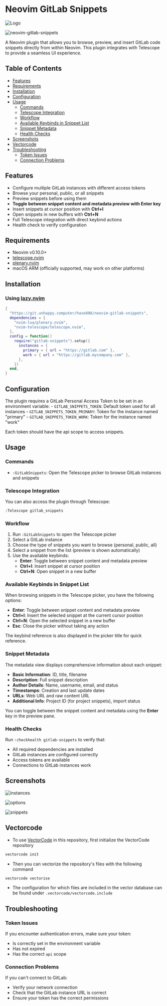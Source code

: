 # Neovim GitLab Snippets

![Logo](assets/Logo.png)

![neovim-gitlab-snippets](assets/neovim-gitlab-snippets.gif)

A Neovim plugin that allows you to browse, preview, and insert GitLab code snippets directly from within Neovim. This plugin integrates with Telescope to provide a seamless UI experience.

## Table of Contents

- [Features](#features)
- [Requirements](#requirements)
- [Installation](#installation)
- [Configuration](#configuration)
- [Usage](#usage)
  - [Commands](#commands)
  - [Telescope Integration](#telescope-integration)
  - [Workflow](#workflow)
  - [Available Keybinds in Snippet List](#available-keybinds-in-snippet-list)
  - [Snippet Metadata](#snippet-metadata)
  - [Health Checks](#health-checks)
- [Screenshots](#screenshots)
- [Vectorcode](#vectorcode)
- [Troubleshooting](#troubleshooting)
  - [Token Issues](#token-issues)
  - [Connection Problems](#connection-problems)

## Features

- Configure multiple GitLab instances with different access tokens
- Browse your personal, public, or all snippets
- Preview snippets before using them
- **Toggle between snippet content and metadata preview with Enter key**
- Insert snippets at cursor position with **Ctrl+I**
- Open snippets in new buffers with **Ctrl+N**
- Full Telescope integration with direct keybind actions
- Health check to verify configuration

## Requirements

- Neovim v0.10.0+
- [telescope.nvim](https://github.com/nvim-telescope/telescope.nvim)
- [plenary.nvim](https://github.com/nvim-lua/plenary.nvim)
- macOS ARM (officially supported, may work on other platforms)

## Installation

### Using [lazy.nvim](https://github.com/folke/lazy.nvim)

```lua
{
  "https://git.unhappy.computer/hase808/neovim-gitlab-snippets",
  dependencies = {
    "nvim-lua/plenary.nvim",
    "nvim-telescope/telescope.nvim",
  },
  config = function()
    require("gitlab-snippets").setup({
      instances = {
        primary = { url = "https://gitlab.com" },
        work = { url = "https://gitlab.mycompany.com" },
      },
    })
  end,
}
```

## Configuration

The plugin requires a GitLab Personal Access Token to be set in an environment variable:
    - `GITLAB_SNIPPETS_TOKEN`: Default token used for all instances
    - `GITLAB_SNIPPETS_TOKEN_PRIMARY`: Token for the instance named "primary"
    - `GITLAB_SNIPPETS_TOKEN_WORK`: Token for the instance named "work"

Each token should have the api scope to access snippets.

## Usage

### Commands

- `:GitLabSnippets`: Open the Telescope picker to browse GitLab instances and snippets

### Telescope Integration

You can also access the plugin through Telescope:
```txt
:Telescope gitlab_snippets
```

### Workflow

1. Run `:GitLabSnippets` to open the Telescope picker
2. Select a GitLab instance
3. Choose the type of snippets you want to browse (personal, public, all)
4. Select a snippet from the list (preview is shown automatically)
5. Use the available keybinds:
   - **Enter**: Toggle between snippet content and metadata preview
   - **Ctrl+I**: Insert snippet at cursor position
   - **Ctrl+N**: Open snippet in a new buffer

### Available Keybinds in Snippet List

When browsing snippets in the Telescope picker, you have the following options:

- **Enter**: Toggle between snippet content and metadata preview
- **Ctrl+I**: Insert the selected snippet at the current cursor position
- **Ctrl+N**: Open the selected snippet in a new buffer
- **Esc**: Close the picker without taking any action

The keybind reference is also displayed in the picker title for quick reference.

### Snippet Metadata

The metadata view displays comprehensive information about each snippet:

- **Basic Information**: ID, title, filename
- **Description**: Full snippet description
- **Author Details**: Name, username, email, and status
- **Timestamps**: Creation and last update dates
- **URLs**: Web URL and raw content URL
- **Additional Info**: Project ID (for project snippets), import status

You can toggle between the snippet content and metadata using the **Enter** key in the preview pane.

### Health Checks

Run `:checkhealth gitlab-snippets` to verify that:

- All required dependencies are installed
- GitLab instances are configured correctly
- Access tokens are available
- Connections to GitLab instances work

## Screenshots

![instances](assets/instance.png)

![options](assets/options.png)

![snippets](assets/snippets.png)

## Vectorcode

- To use [VectorCode](https://github.com/Davidyz/VectorCode) in this repository, first initialize the VectorCode repository
```bash
vectorcode init
```
- Then you can vectorize the repository's files with the following command
```bash
vectorcode vectorise
```
- The configuration for which files are included in the vector database can be found under `.vectorcode/vectorcode.include`

## Troubleshooting

### Token Issues

If you encounter authentication errors, make sure your token:

- Is correctly set in the environment variable
- Has not expired
- Has the correct `api` scope

### Connection Problems

If you can't connect to GitLab:

- Verify your network connection
- Check that the GitLab instance URL is correct
- Ensure your token has the correct permissions
